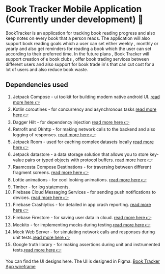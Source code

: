 # Book Tracker Mobile Application (Currently under development) :hammer:

BookTracker is an application for tracking book reading progress and also 
keep notes on every book that a person reads. The application will also support 
book reading goals which a user can set  either weekly , monthly or yearly and also get reminders for reading 
a book which the user can set according to their preferred time. In the future plans , Book Tracker
will support creation of e book clubs ,  offer book trading services between different users and also 
support for book trade in's that can cut cost for a lot of users and also reduce book waste.


## Dependencies used
1. Jetpack Compose - ui toolkit for building modern native android UI. [read more here :point_right: ](https://developer.android.com/jetpack/compose)
2. Kotlin coroutines - for concurrency and asynchronous tasks [ read more here :point_right:](https://developer.android.com/kotlin/coroutines?gclid=CjwKCAiAheacBhB8EiwAItVO20G0FiS_NrE86uFAyMj0jzN1IVsBxeyOBwW__JKCrtGCpTFpAQEHkRoCPXQQAvD_BwE&gclsrc=aw.ds)
3. Dagger Hilt - for dependency injection [ read more here :point_right:](https://developer.android.com/training/dependency-injection/hilt-android)
4. Retrofit and Okhttp - for making network calls to the backend and also logging of responses. [ read more here :point_right:](https://square.github.io/retrofit/)
5. Jetpack Room - used for caching complex datasets locally [read more here :point_right:](https://developer.android.com/training/data-storage/room)
6. Jetpack datastore -  a data storage solution that allows you to store key-value pairs or typed objects with protocol buffers. [read more here :point_right:](https://developer.android.com/topic/libraries/architecture/datastore)
7. Raamcosta Compose Destinations - for traversing between different fragment screens. [read more here :point_right:](https://github.com/raamcosta/compose-destinations)
8. Lottie animations - for cool looking animations. [read more here :point_right:](https://lottiefiles.com/)
9. Timber - for log statements.
10. Firebase Cloud Messaging Services - for sending push notifications to devices. [read more here :point_right:](https://firebase.google.com/docs/cloud-messaging)
11. Firebase Crashlytics - for detailed in app crash reporting. [read more here :point_right:](https://firebase.google.com/docs/crashlytics)
12. Firebase Firestore - for saving user data in cloud. [read more here :point_right:](https://firebase.google.com/docs/firestore)
13. Mockito - for implementing mocks during testing.[read more here :point_right:](https://site.mockito.org/)
14. Mock Web Server - for simulating network calls and responses during unit tests.[read more here :point_right:](https://github.com/square/okhttp/tree/master/mockwebserver)
15. Google truth library - for making assertions during unit and instrumented tests.[read more here :point_right:](https://truth.dev/)

You can find the UI designs here. The UI is designed in Figma. [Book Tracker App wireframe](https://www.figma.com/file/JbuslEhcXYKXvKQK9GdIox/Book-app?node-id=0%3A1&t=kEAUB2nqbyU2TDSn-1)
